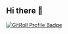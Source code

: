 ## Hi there 👋

<!--
**IannnMark/IannnMark** is a ✨ _special_ ✨ repository because its `README.md` (this file) appears on your GitHub profile.

Here are some ideas to get you started:

- 🔭 I’m currently working on ...
- 🌱 I’m currently learning ...
- 👯 I’m looking to collaborate on ...
- 🤔 I’m looking for help with ...
- 💬 Ask me about ...
- 📫 How to reach me: ...
- 😄 Pronouns: ...
- ⚡ Fun fact: ...
-->

<a href="https://gitroll.io/profile/uerSBW10YbBZw6nbtpkCi4dNMcK32" target="_blank"><img src="https://gitroll.io/api/badges/profiles/v1/uerSBW10YbBZw6nbtpkCi4dNMcK32" alt="GitRoll Profile Badge"/></a>
